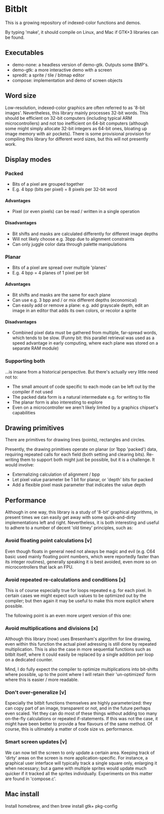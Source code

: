 # Bitblt

This is a growing repository of indexed-color functions and demos.

By typing 'make', it should compile on Linux, and Mac if GTK+3 libraries can be found.

## Executables
- demo-none: a headless version of demo-gtk. Outputs some BMP's.
- demo-gtk: a more interactive demo with a screen
- spredit: a sprite / tile / bitmap editor
- compose: implementation and demo of screen objects

## Word size

Low-resolution, indexed-color graphics are often referred to as '8-bit images'.
Nevertheless, this library mainly processes 32-bit words. This should be efficient
on 32-bit computers (including typical ARM microcontrollers) and not too inefficient
on 64-bit computers (although some might simply allocate 32-bit integers as 64-bit
ones, bloating up image memory with air pockets). There is some provisional provision
for compiling this library for different word sizes, but this will not presently work.

## Display modes

### Packed
- Bits of a pixel are grouped together
- E.g. 4 bpp (bits per pixel) = 8 pixels per 32-bit word

#### Advantages
- Pixel (or even pixels) can be read / written in a single operation
#### Disadvantages
- Bit shifts and masks are calculated differently for different image depths
- Will not likely choose e.g. 3bpp due to alignment constraints
- Can only juggle color data through palette manipulations

### Planar
- Bits of a pixel are spread over multiple 'planes'
- E.g. 4 bpp = 4 planes of 1 pixel per bit

#### Advantages
- Bit shifts and masks are the same for each plane
- Can use e.g. 3 bpp and / or mix different depths (economical)
- Can easily add or remove a plane: e.g. add grayscale depth, edit an image in an editor that adds its own colors, or recolor a sprite
#### Disadvantages
- Combined pixel data must be gathered from multiple, far-spread words, which tends to be slow.
  (Funny bit: this parallel retrieval was used as a speed advantage in early computing,
  where each plane was stored on a separate RAM module)

### Supporting both
...is insane from a historical perspective. But there's actually very little need not to:
- The small amount of code specific to each mode can be left out by the compiler if not used
- The packed data form is a natural intermediate e.g. for writing to file
- The planar form is also interesting to explore
- Even on a microcontroller we aren't likely limited by a graphics chipset's capabilities


## Drawing primitives

There are primitives for drawing lines (points), rectangles and circles.

Presently, the drawing primitives operate on planar (or 1bpp 'packed') data, requiring
repeated calls for each field (both setting and clearing bits). Re-writing them to support
both might just be possible, but it is a challenge. It would involve:
- Externalizing calculation of alignment / bpp
- Let pixel value parameter be 1 bit for planar, or 'depth' bits for packed
- Add a flexible pixel mask parameter that indicates the value depth


## Performance

Although in one way, this library is a study of '8-bit' graphical algorithms, in present times
we can easily get away with some quick-and-dirty implementations left and right. Nevertheless,
it is both interesting and useful to adhere to a number of decent 'old timey' principles, such as:

### Avoid floating point calculations [v]
Even though floats in general need not always be magic and evil (e.g. C64 basic used mainly
floating point numbers, which were reportedly faster than its integer routines), generally
speaking it is best avoided, even more so on microcontrollers that lack an FPU.

### Avoid repeated re-calculations and conditions [x]
This is of course especially true for loops repeated e.g. for each pixel. In certain cases
we might expect such values to be optimized out by the compiler; but then again it may be useful
to make this more explicit where possible.

The following point is an even more urgent version of this one:

### Avoid multiplications and divisions [x]
Although this library (now) uses Bresenham's algorithm for line drawing, even within this function
the actual pixel adressing is still done by repeated multiplication.
This is also the case in more sequential functions such as bitblt itself, where it could easily
be replaced by a single addition per loop on a dedicated counter.

Mind, I do fully expect the compiler to optimize multiplications into bit-shifts where possible,
up to the point where I will retain their 'un-optimized' form where this is easier / more readable.

### Don't over-generalize [v]
Especially the bitblt functions themselves are highly parameterized: they can copy part of
an image, transparent or not, and in the future perhaps even scaled. Yet they can do most of
these things without adding too many on-the-fly calculations or repeated if-statements.
If this was not the case, it might have been better to provide a few flavours of the same method.
Of course, this is ultimately a matter of code size vs. performance.

### Smart screen updates [v]
We can now tell the screen to only update a certain area.
Keeping track of 'dirty' areas on the screen is more application-specific. For instance, a graphical
user interface will typically track a single square only, enlarging it when necessary; but a game
with multiple sprites would update much quicker if it tracked all the sprites individually.
Experiments on this matter are found in 'compose.c'.

## Mac install
Install homebrew, and then brew install gtk+ pkg-config
